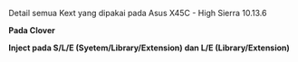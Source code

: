 Detail semua Kext yang dipakai pada Asus X45C - High Sierra 10.13.6

**Pada Clover**

**Inject pada S/L/E (Syetem/Library/Extension) dan L/E (Library/Extension)**